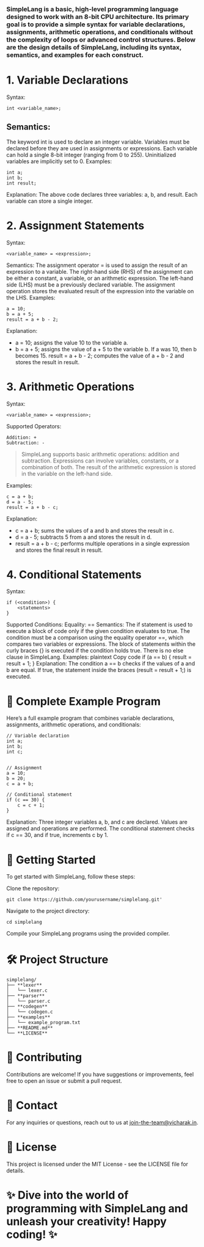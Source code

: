 ### SimpleLang is a basic, high-level programming language designed to work with an 8-bit CPU architecture. Its primary goal is to provide a simple syntax for variable declarations, assignments, arithmetic operations, and conditionals without the complexity of loops or advanced control structures. Below are the design details of SimpleLang, including its syntax, semantics, and examples for each construct.

# 1. Variable Declarations
Syntax:
```
int <variable_name>;
```
## Semantics:
The keyword int is used to declare an integer variable.
Variables must be declared before they are used in assignments or expressions.
Each variable can hold a single 8-bit integer (ranging from 0 to 255).
Uninitialized variables are implicitly set to 0.
Examples:
```
int a;
int b;
int result;
```

Explanation:
The above code declares three variables: a, b, and result. Each variable can store a single integer.
# 2. Assignment Statements
Syntax:
```
<variable_name> = <expression>;
```
Semantics:
The assignment operator = is used to assign the result of an expression to a variable.
The right-hand side (RHS) of the assignment can be either a constant, a variable, or an arithmetic expression.
The left-hand side (LHS) must be a previously declared variable.
The assignment operation stores the evaluated result of the expression into the variable on the LHS.
Examples:
```
a = 10;
b = a + 5;
result = a + b - 2;
```
Explanation:
* a = 10; assigns the value 10 to the variable a.
* b = a + 5; assigns the value of a + 5 to the variable b. If a was 10, then b becomes 15.
result = a + b - 2; computes the value of a + b - 2 and stores the result in result.

# 3. Arithmetic Operations
Syntax:
```
<variable_name> = <expression>;
```
Supported Operators:
```
Addition: +
Subtraction: -
```

>SimpleLang supports basic arithmetic operations: addition and subtraction.
Expressions can involve variables, constants, or a combination of both.
The result of the arithmetic expression is stored in the variable on the left-hand side.

Examples:
```
c = a + b;
d = a - 5;
result = a + b - c;
```
Explanation:
* c = a + b; sums the values of a and b and stores the result in c.
* d = a - 5; subtracts 5 from a and stores the result in d.
* result = a + b - c; performs multiple operations in a single expression and stores the final result in result.

# 4. Conditional Statements
Syntax:
```
if (<condition>) {
    <statements>
}
```
Supported Conditions:
Equality: ==
Semantics:
The if statement is used to execute a block of code only if the given condition evaluates to true.
The condition must be a comparison using the equality operator ==, which compares two variables or expressions.
The block of statements within the curly braces {} is executed if the condition holds true.
There is no else clause in SimpleLang.
Examples:
plaintext
Copy code
if (a == b) {
    result = result + 1;
}
Explanation:
The condition a == b checks if the values of a and b are equal. If true, the statement inside the braces (result = result + 1;) is executed.


# 📜 Complete Example Program
Here’s a full example program that combines variable declarations, assignments, arithmetic operations, and conditionals:

```
// Variable declaration
int a;
int b;
int c;


// Assignment
a = 10;
b = 20;
c = a + b;

// Conditional statement
if (c == 30) {
    c = c + 1;
}
```
Explanation:
Three integer variables a, b, and c are declared.
Values are assigned and operations are performed.
The conditional statement checks if c == 30, and if true, increments c by 1.

# 🚀 Getting Started
To get started with SimpleLang, follow these steps:

Clone the repository:
```
git clone https://github.com/yourusername/simplelang.git'
```

Navigate to the project directory:
```
cd simplelang
```
Compile your SimpleLang programs using the provided compiler.

# 🛠️ Project Structure
```
simplelang/
├── **lexer**
│   └── lexer.c
├── **parser**
│   └── parser.c
├── **codegen**
│   └── codegen.c
├── **examples**
│   └── example_program.txt
├── **README.md**
└── **LICENSE**
```

# 📅 Contributing
Contributions are welcome! If you have suggestions or improvements, feel free to open an issue or submit a pull request.

# 📧 Contact
For any inquiries or questions, reach out to us at join-the-team@vicharak.in.

# 🎉 License
This project is licensed under the MIT License - see the LICENSE file for details.

# ✨ Dive into the world of programming with SimpleLang and unleash your creativity! Happy coding! ✨
